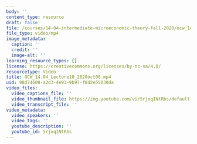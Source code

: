 ```yaml
---
body: ''
content_type: resource
draft: false
file: /courses/14-04-intermediate-microeconomic-theory-fall-2020/ocw_1404_lecture10_2020oct08_360p_16_9.mp4
file_type: video/mp4
image_metadata:
  caption: ''
  credit: ''
  image-alt: ''
learning_resource_types: []
license: https://creativecommons.org/licenses/by-nc-sa/4.0/
resourcetype: Video
title: OCW_14.04_Lecture10_2020oct08.mp4
uid: 98d74608-a2d3-4e93-9b97-f842e55030da
video_files:
  video_captions_file: ''
  video_thumbnail_file: https://img.youtube.com/vi/5rjoqINtRbs/default.jpg
  video_transcript_file: ''
video_metadata:
  video_speakers: ''
  video_tags: ''
  youtube_description: ''
  youtube_id: 5rjoqINtRbs
---
```

